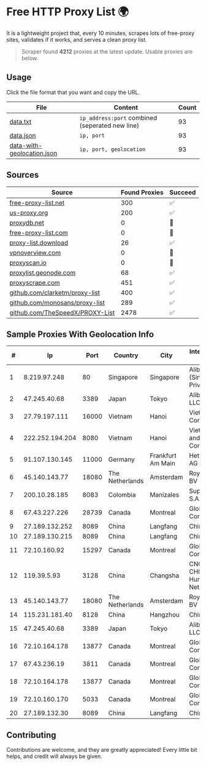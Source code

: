 
# Free HTTP Proxy List 🌍

It is a lightweight project that, every 10 minutes, scrapes lots of free-proxy sites, validates if it works, and serves a clean proxy list.


> Scraper found **4212** proxies at the latest update. Usable proxies are below.

## Usage

Click the file format that you want and copy the URL.


|File|Content|Count|
|----|-------|-----|
|[data.txt](https://raw.githubusercontent.com/themiralay/Proxy-List-World/master/data.txt)|`ip_address:port` combined (seperated new line)|93|
|[data.json](https://raw.githubusercontent.com/themiralay/Proxy-List-World/master/data.json)|`ip, port`|93|
|[data-with-geolocation.json](https://raw.githubusercontent.com/themiralay/Proxy-List-World/master/data-with-geolocation.json)|`ip, port, geolocation`|93|

## Sources

|Source|Found Proxies|Succeed|
|------|-------------|-------|
|[free-proxy-list.net](https://free-proxy-list.net)|300|✅|
|[us-proxy.org](https://www.us-proxy.org)|200|✅|
|[proxydb.net](http://proxydb.net)|0|🚫|
|[free-proxy-list.com](https://free-proxy-list.com/?page=&port=&type%5B%5D=http&type%5B%5D=https&up_time=0&search=Search)|0|🚫|
|[proxy-list.download](https://www.proxy-list.download/HTTP)|26|✅|
|[vpnoverview.com](https://vpnoverview.com/privacy/anonymous-browsing/free-proxy-servers)|0|🚫|
|[proxyscan.io](https://www.proxyscan.io)|0|🚫|
|[proxylist.geonode.com](https://proxylist.geonode.com/api/proxy-list?limit=300&page=1&sort_by=lastChecked&sort_type=desc&protocols=http,https)|68|✅|
|[proxyscrape.com](https://api.proxyscrape.com/v2/?request=displayproxies&protocol=http&timeout=10000&country=all&ssl=all&anonymity=all)|451|✅|
|[github.com/clarketm/proxy-list](https://raw.githubusercontent.com/clarketm/proxy-list/master/proxy-list-raw.txt)|400|✅|
|[github.com/monosans/proxy-list](https://raw.githubusercontent.com/monosans/proxy-list/main/proxies/http.txt)|289|✅|
|[github.com/TheSpeedX/PROXY-List](https://raw.githubusercontent.com/TheSpeedX/PROXY-List/master/http.txt)|2478|✅|


## Sample Proxies With Geolocation Info

|#|Ip|Port|Country|City|Internet Service Provider|
|-|--|----|-------|----|-------------------------|
|1|8.219.97.248|80|Singapore|Singapore|Alibaba Cloud (Singapore) Private Limited|
|2|47.245.40.68|3389|Japan|Tokyo|Alibaba Cloud LLC|
|3|27.79.197.111|16000|Vietnam|Hanoi|Viettel Corporation|
|4|222.252.194.204|8080|Vietnam|Hanoi|VietNam Post and Telecom Corporation|
|5|91.107.130.145|11000|Germany|Frankfurt Am Main|Hetzner Online AG|
|6|45.140.143.77|18080|The Netherlands|Amsterdam|RoyaleHosting BV|
|7|200.10.28.185|8083|Colombia|Manizales|Super Redes S.A.S|
|8|67.43.227.226|28739|Canada|Montreal|GloboTech Communications|
|9|27.189.132.252|8089|China|Langfang|Chinanet|
|10|27.189.130.215|8089|China|Langfang|Chinanet|
|11|72.10.160.92|15297|Canada|Montreal|GloboTech Communications|
|12|119.39.5.93|3128|China|Changsha|CNC Group CHINA169 Hunan Province Network|
|13|45.140.143.77|18080|The Netherlands|Amsterdam|RoyaleHosting BV|
|14|115.231.181.40|8128|China|Hangzhou|China Telecom|
|15|47.245.40.68|3389|Japan|Tokyo|Alibaba Cloud LLC|
|16|72.10.164.178|13877|Canada|Montreal|GloboTech Communications|
|17|67.43.236.19|3811|Canada|Montreal|GloboTech Communications|
|18|72.10.164.178|13877|Canada|Montreal|GloboTech Communications|
|19|72.10.160.170|5033|Canada|Montreal|GloboTech Communications|
|20|27.189.132.30|8089|China|Langfang|Chinanet|



## Contributing

Contributions are welcome, and they are greatly appreciated! Every
little bit helps, and credit will always be given.

